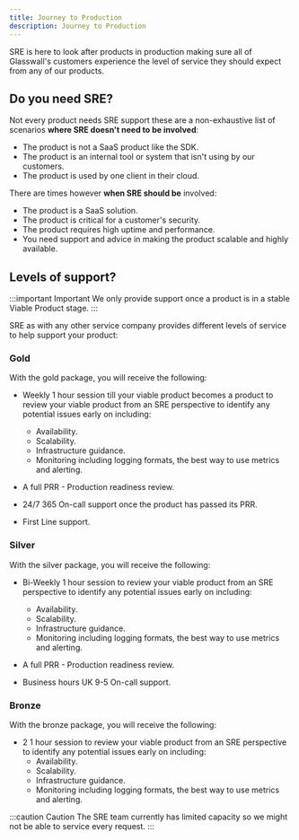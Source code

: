 ```yaml
---
title: Journey to Production
description: Journey to Production
---
```


SRE is here to look after products in production making sure all of Glasswall's customers experience the level of service they should expect from any of our products.

## Do you need SRE?

Not every product needs SRE support these are a non-exhaustive list of scenarios **where SRE doesn't need to be involved**:

* The product is not a SaaS product like the SDK.
* The product is an internal tool or system that isn't using by our customers.
* The product is used by one client in their cloud.

There are times however **when SRE should be** involved:

* The product is a SaaS solution.
* The product is critical for a customer's security.
* The product requires high uptime and performance.
* You need support and advice in making the product scalable and highly available.

## Levels of support?

:::important Important
We only provide support once a product is in a stable Viable Product stage.
:::

SRE as with any other service company provides different levels of service to help support your product:

### Gold

With the gold package, you will receive the following:

* Weekly 1 hour session till your viable product becomes a product to review your viable product from an SRE perspective to identify any potential issues early on including:
    - Availability.
    - Scalability.
    - Infrastructure guidance.
    - Monitoring including logging formats, the best way to use metrics and alerting.

* A full PRR - Production readiness review.
* 24/7 365 On-call support once the product has passed its PRR.
* First Line support.

### Silver

With the silver package, you will receive the following:

* Bi-Weekly 1 hour session to review your viable product from an SRE perspective to identify any potential issues early on including:
    - Availability.
    - Scalability.
    - Infrastructure guidance.
    - Monitoring including logging formats, the best way to use metrics and alerting.

* A full PRR - Production readiness review.
* Business hours UK 9-5 On-call support.

### Bronze

With the bronze package, you will receive the following:

* 2 1 hour session to review your viable product from an SRE perspective to identify any potential issues early on including:
    - Availability.
    - Scalability.
    - Infrastructure guidance.
    - Monitoring including logging formats, the best way to use metrics and alerting.

:::caution Caution
The SRE team currently has limited capacity so we might not be able to service every request.
:::

